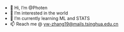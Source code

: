 - 👋 Hi, I’m @Photen
- 👀 I’m interested in the world
- 🌱 I’m currently learning ML and STATS
- 📫 Reach me @ yw-zhang19@mails.tsinghua.edu.cn

<!---
Photen/Photen is a ✨ special ✨ repository because its `README.md` (this file) appears on your GitHub profile.
You can click the Preview link to take a look at your changes.
--->
